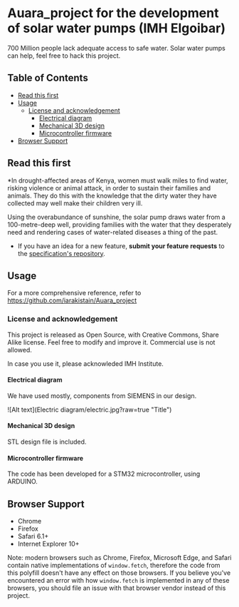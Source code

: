 # Auara_project for the development of solar water pumps  (IMH Elgoibar)


700 Million people lack adequate access to safe water. Solar water pumps 
can help, feel free to hack this project.

## Table of Contents

* [Read this first](#read-this-first)
* [Usage](#usage)
  * [License and acknowledgement](#license)
    * [Electrical diagram](#electrical-diagram)
    * [Mechanical 3D design](#mechanical-3d-design)
    * [Microcontroller firmware](#microcontroller-firmware)
* [Browser Support](#browser-support)

## Read this first

*In drought-affected areas of Kenya, women must walk miles to find water, risking violence or animal 
attack, in order to sustain their families and animals. They do this with the knowledge that the dirty 
water they have collected may well make their children very ill.

Using the overabundance of sunshine, the solar pump draws water from a 100-metre-deep well, providing 
families with the water that they desperately need and rendering cases of water-related diseases a 
thing of the past.

* If you have an idea for a new feature, **submit your feature
  requests** to the [specification's repository](https://github.com/iarakistain/Auara_project/issues).
  

## Usage

For a more comprehensive reference, refer to
https://github.com/iarakistain/Auara_project

### License and acknowledgement

This project is released as Open Source, with Creative Commons, 
Share Alike license. Feel free to modify and improve it. Commercial
use is not allowed. 

In case you use it, please acknowleded IMH Institute. 


#### Electrical diagram

We have used mostly, components from SIEMENS in our design. 

![Alt text](Electric diagram/electric.jpg?raw=true "Title")

#### Mechanical 3D design

STL design file is included.



#### Microcontroller firmware

The code has been developed for a STM32 microcontroller, using ARDUINO.


## Browser Support

- Chrome
- Firefox
- Safari 6.1+
- Internet Explorer 10+

Note: modern browsers such as Chrome, Firefox, Microsoft Edge, and Safari contain native
implementations of `window.fetch`, therefore the code from this polyfill doesn't
have any effect on those browsers. If you believe you've encountered an error
with how `window.fetch` is implemented in any of these browsers, you should file
an issue with that browser vendor instead of this project.


  [fetch specification]: https://fetch.spec.whatwg.org
  [cors]: https://developer.mozilla.org/en-US/docs/Web/HTTP/Access_control_CORS
    "Cross-origin resource sharing"
  [csrf]: https://www.owasp.org/index.php/Cross-Site_Request_Forgery_(CSRF)_Prevention_Cheat_Sheet
    "Cross-site request forgery"
  [forbidden header name]: https://developer.mozilla.org/en-US/docs/Glossary/Forbidden_header_name
  [releases]: https://github.com/github/fetch/releases
